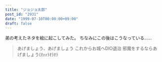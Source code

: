 ```yaml
---
title: "ジョジョ太郎"
post_id: "2931"
date: "1999-07-10T00:00:00+09:00"
draft: false
---
```



弟の考えたネタを絵に起こしてみた。 ちなみにこの後はこうなっている……

> あげましょう、あげましょう これからお城へDIO退治 邪魔をするならあげましょう(ｵｫｫﾗｵﾗｵﾗ
